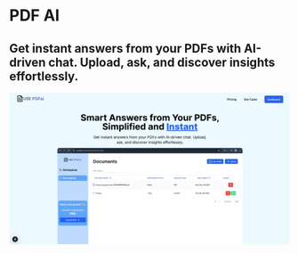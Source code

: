 # PDF AI

## Get instant answers from your PDFs with AI-driven chat. Upload, ask, and discover insights effortlessly.

![alt text](image.png)
